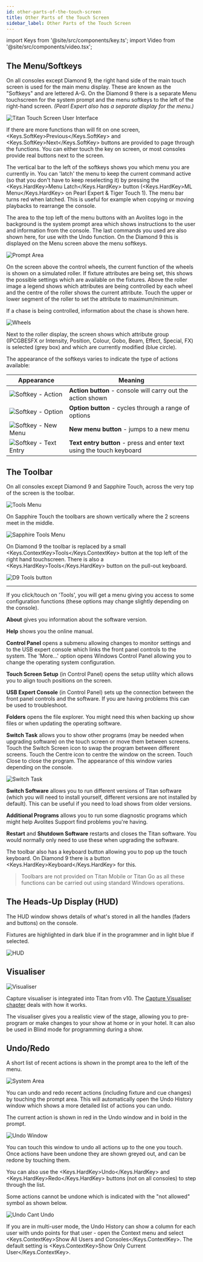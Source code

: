 ```yaml
---
id: other-parts-of-the-touch-screen
title: Other Parts of the Touch Screen
sidebar_label: Other Parts of the Touch Screen
---
```


import Keys from '@site/src/components/key.ts';
import Video from '@site/src/components/video.tsx';

## The Menu/Softkeys

On all consoles except Diamond 9, the right hand side of the main touch screen is used for the main menu
display. These are known as the "Softkeys" and are lettered A-G. On the Diamond 9
there is a separate Menu touchscreen for the system prompt and the menu
softkeys to the left of the right-hand screen. *(Pearl Expert also has a separate display for the menu.)*

![Titan Touch Screen User Interface](/docs/images/Titan-Touch-Screen-User-Interface.png)

If there are more functions than will fit on one screen, <Keys.SoftKey>Previous</Keys.SoftKey>
and <Keys.SoftKey>Next</Keys.SoftKey> buttons are provided to page through the functions. You can
either touch the key on screen, or most consoles provide real buttons
next to the screen.

The vertical bar to the left of the softkeys shows you which menu you
are currently in. You can 'latch' the menu to keep the current command
active (so that you don't have to keep reselecting it) by pressing the <Keys.HardKey>Menu Latch</Keys.HardKey> button (<Keys.HardKey>ML Menu</Keys.HardKey> on Pearl Expert & Tiger Touch 1). The menu
bar turns red when latched. This is useful for example when copying or moving
playbacks to rearrange the console.

The area to the top left of the menu buttons with an Avolites logo in
the background is the system prompt area which shows instructions to the
user and information from the console. The last commands you used are
also shown here, for use with the Undo function. On the Diamond 9 this is 
displayed on the Menu screen above the menu softkeys.

![Prompt Area](/docs/images/System-Area.png)

On the screen above the control wheels, the current function of the
wheels is shown on a simulated roller. If fixture attributes are being
set, this shows the possible settings which are available on the
fixtures. Above the roller image a legend shows which attributes are
being controlled by each wheel and the centre of the roller shows the
current attribute. Touch the upper or lower segment of the roller to set
the attribute to maximum/minimum.

If a chase is being controlled, information about the chase is shown
here.

![Wheels](/docs/images/Wheels-2.png)

Next to the roller display,
the screen shows which attribute group (IPCGBESFX or Intensity,
Position, Colour, Gobo, Beam, Effect, Special, FX) is selected (grey
box) and which are currently modified (blue circle). 

The appearance of the softkeys varies to indicate the type of actions
available:

  |   Appearance   | Meaning          |
  |     ---   | ---          |
  |   ![Softkey - Action](/docs/images/Softkey-Action.png)   |   **Action button** - console will carry out the action shown      |
  |   ![Softkey - Option](/docs/images/Softkey-Option.png)   |   **Option button** - cycles through a range of options     |
  |   ![Softkey - New Menu](/docs/images/Softkey-New-Menu.png)   |   **New menu button** - jumps to a new menu     |
  |   ![Softkey - Text Entry](/docs/images/Softkey-Text-Entry.png)   |   **Text entry button** - press and enter text using the touch keyboard   |

## The Toolbar

On all consoles except Diamond 9 and Sapphire Touch, across the very top of the screen
is the toolbar.

![Tools Menu](/docs/images/Tools-Menu.png)

On Sapphire Touch the toolbars are shown vertically where the 2 screens
meet in the middle.

![Sapphire Tools Menu](/docs/images/Sapphire-Tools-Menu.png)

On Diamond 9 the toolbar is replaced by a small <Keys.ContextKey>Tools</Keys.ContextKey> button at the top
left of the right hand touchscreen. There is also a <Keys.HardKey>Tools</Keys.HardKey> button on the
pull-out keyboard.

![D9 Tools button](/docs/images/Tools-Button-D9.png)

---

If you click/touch on 'Tools', you will get a menu giving you access
to some configuration functions (these options may change slightly
depending on the console).

**About** gives you information about the software version.

**Help** shows you the online manual.

**Control Panel** opens a submenu allowing changes to monitor settings
and to the USB expert console which links the front panel controls to
the system. The 'More...' option opens Windows Control Panel allowing
you to change the operating system configuration.

**Touch Screen Setup** (in Control Panel) opens the setup utility which
allows you to align touch positions on the screen.

**USB Expert Console** (in Control Panel) sets up the connection between
the front panel controls and the software. If you are having problems
this can be used to troubleshoot.

**Folders** opens the file explorer. You might need this when backing up
show files or when updating the operating software.

**Switch Task** allows you to show other programs (may be needed when
upgrading software) on the touch screen or move them between screens.
Touch the Switch Screen icon to swap the program between different
screens. Touch the Centre icon to centre the window on the screen. Touch
Close to close the program. The appearance of this window varies
depending on the console.

![Switch Task](/docs/images/Switch-Task.png)

**Switch Software** allows you to run different versions of Titan
software (which you will need to install yourself, different versions
are not installed by default). This can be useful if you need to load
shows from older versions.

**Additional Programs** allows you to run some diagnostic programs which
might help Avolites Support find problems you're having.

**Restart** and **Shutdown Software** restarts and closes the Titan
software. You would normally only need to use these when upgrading the
software.

The toolbar also has a keyboard button allowing you to pop up the touch
keyboard. On Diamond 9 there is a button <Keys.HardKey>Keyboard</Keys.HardKey> for this.

> Toolbars are not provided on Titan Mobile or Titan Go as all these functions can be carried out using standard Windows operations.

## The Heads-Up Display (HUD)

The HUD window shows details of what's stored in all the handles (faders
and buttons) on the console.

Fixtures are highlighted in dark blue if in the programmer and in light
blue if selected.

![HUD](/docs/images/HUD.png)

## Visualiser

![Visualiser](/docs/images/Capture-Visualiser-Workspace-Window.png)

Capture visualiser is integrated into Titan from v10. The [Capture Visualiser chapter](../capture-visualiser.md) deals
with how it works.

The visualiser gives you a realistic view of the stage, allowing you to
pre-program or make changes to your show at home or in your hotel. It
can also be used in Blind mode for programming during a show.

## Undo/Redo

A short list of recent actions is shown in the prompt area to the left
of the menu.

![System Area](/docs/images/System-Area.png)

You can undo and redo recent actions (including fixture and cue changes)
by touching the prompt area. This will automatically open the Undo
History window which shows a more detailed list of actions you can undo.

The current action is shown in red in the Undo window and in bold in the
prompt.

![Undo Window](/docs/images/Undo-Window.png)

You can touch this window to undo all actions up to the one you touch.
Once actions have been undone they are shown greyed out, and can be
redone by touching them.

You can also use the <Keys.HardKey>Undo</Keys.HardKey> and <Keys.HardKey>Redo</Keys.HardKey> buttons (not on all consoles)
to step through the list.

Some actions cannot be undone which is indicated with the "not allowed"
symbol as shown below.

![Undo Cant Undo](/docs/images/Undo-Cant-Undo.png)

If you are in multi-user mode, the Undo History can show a column for
each user with undo points for that user - open the Context menu and
select <Keys.ContextKey>Show All Users and Consoles</Keys.ContextKey>. The default setting is <Keys.ContextKey>Show
Only Current User</Keys.ContextKey>.